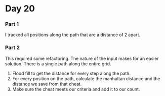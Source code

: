 # Day 20

### Part 1

I tracked all positions along the path that are a distance of 2 apart.

### Part 2

This required some refactoring. The nature of the input makes for an easier solution. There is a single path along the entire grid. 

1. Flood fill to get the distance for every step along the path. 
2. For every position on the path, calculate the manhattan distance and the distance we save from that cheat.
3. Make sure the cheat meets our criteria and add it to our count.
